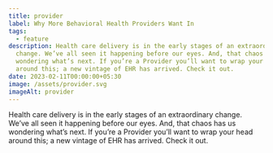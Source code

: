 ```yaml
---
title: provider
label: Why More Behavioral Health Providers Want In
tags:
  - feature
description: Health care delivery is in the early stages of an extraordinary
  change. We’ve all seen it happening before our eyes. And, that chaos has us
  wondering what’s next. If you’re a Provider you’ll want to wrap your head
  around this; a new vintage of EHR has arrived. Check it out.
date: 2023-02-11T00:00:00+05:30
image: /assets/provider.svg
imageAlt: provider
---
```

Health care delivery is in the early stages of an extraordinary change. We’ve all seen it happening before our eyes. And, that chaos has us wondering what’s next. If you’re a Provider you’ll want to wrap your head around this; a new vintage of EHR has arrived. Check it out.